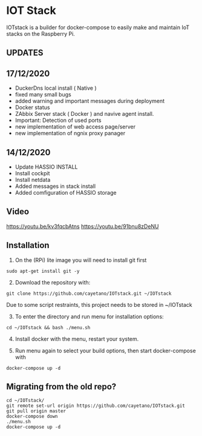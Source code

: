 # IOT Stack
IOTstack is a builder for docker-compose to easily make and maintain IoT stacks on the Raspberry Pi.

## UPDATES

17/12/2020
----------
- DuckerDns local install ( Native )
- fixed many small bugs
- added warning and important messages during deployment
- Docker status
- ZAbbix Server stack ( Docker ) and navive agent install.
- Important: Detection of used ports
- new implementation of web access page/server
- new implementation of ngnix proxy panager

14/12/2020
----------
- Update HASSIO INSTALL
- Install cockpit
- Install netdata
- Added messages in stack install
- Added comfiguration of HASSIO storage


## Video
https://youtu.be/kv3fqcbAtns
https://youtu.be/91bnu8zDeNU

## Installation
1. On the (RPi) lite image you will need to install git first

```
sudo apt-get install git -y
```

2. Download the repository with:
```
git clone https://github.com/cayetano/IOTstack.git ~/IOTstack
```

Due to some script restraints, this project needs to be stored in ~/IOTstack

3. To enter the directory and run menu for installation options:
```
cd ~/IOTstack && bash ./menu.sh
```

4. Install docker with the menu, restart your system.

5. Run menu again to select your build options, then start docker-compose with
```
docker-compose up -d
```

## Migrating from the old repo?
```
cd ~/IOTstack/
git remote set-url origin https://github.com/cayetano/IOTstack.git
git pull origin master
docker-compose down
./menu.sh
docker-compose up -d
```
